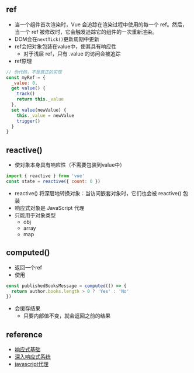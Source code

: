 

## ref
+ 当一个组件首次渲染时，Vue 会追踪在渲染过程中使用的每一个 ref。然后，当一个 ref 被修改时，它会触发追踪它的组件的一次重新渲染。
+ DOM会在`nextTick()`更新周期中更新
+ ref会把对象包装在value中，使其具有响应性
    + 对于浅层 ref，只有 .value 的访问会被追踪
+ ref原理
```js
// 伪代码，不是真正的实现
const myRef = {
  _value: 0,
  get value() {
    track()
    return this._value
  },
  set value(newValue) {
    this._value = newValue
    trigger()
  }
}
```

## reactive()
+ 使对象本身具有响应性（不需要包装到value中）
```js
import { reactive } from 'vue'
const state = reactive({ count: 0 })
```
+ reactive() 将深层地转换对象：当访问嵌套对象时，它们也会被 reactive() 包装
+ 响应式对象是 JavaScript 代理
+ 只能用于对象类型
    + obj
    + array
    + map


## computed()
+ 返回一个ref
+ 使用
```js
const publishedBooksMessage = computed(() => {
  return author.books.length > 0 ? 'Yes' : 'No'
})
```
+ 会缓存结果
    + 只要内部值不变，就会返回之前的结果

## reference
+ [响应式基础](https://cn.vuejs.org/guide/essentials/reactivity-fundamentals.html)
+ [深入响应式系统](https://cn.vuejs.org/guide/extras/reactivity-in-depth)
+ [javascript代理](https://developer.mozilla.org/en-US/docs/Web/JavaScript/Reference/Global_Objects/Proxy)